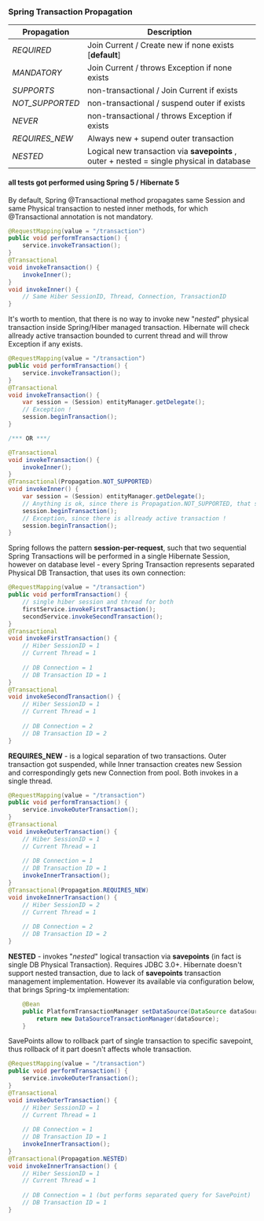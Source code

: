 ### Spring Transaction Propagation

|Propagation|Description                             |
|-----------|----------------------------------------|
|_REQUIRED_ |Join Current / Create new if none exists [**default**]|
|_MANDATORY_|Join Current / throws Exception if none exists|
|_SUPPORTS_ |non-transactional / Join Current if exists|
|_NOT_SUPPORTED_|non-transactional / suspend outer if exists|
|_NEVER_|non-transactional / throws Exception if exists|
|_REQUIRES_NEW_|Always new + supend outer transaction|
|_NESTED_|Logical new transaction via **savepoints** , outer + nested = single physical in database|

#### all tests got performed using Spring 5 / Hibernate 5

By default, Spring @Transactional method propagates same Session and same Physical transaction to nested inner methods, for which @Transactional annotation is not mandatory. 

```java
@RequestMapping(value = "/transaction")
public void performTransaction() {
    service.invokeTransaction();
}
@Transactional
void invokeTransaction() {
    invokeInner();
}   
void invokeInner() {
    // Same Hiber SessionID, Thread, Connection, TransactionID
}
```

It's worth to mention, that there is no way to invoke new "_nested_" physical transaction inside Spring/Hiber managed transaction. Hibernate will check allready active transaction bounded to current thread and will throw Exception if any exists.

```java
@RequestMapping(value = "/transaction")
public void performTransaction() {
    service.invokeTransaction();
}
@Transactional
void invokeTransaction() {
    var session = (Session) entityManager.getDelegate();
    // Exception !
    session.beginTransaction();
}

/*** OR ***/

@Transactional
void invokeTransaction() {
    invokeInner();
}
@Transactional(Propagation.NOT_SUPPORTED)
void invokeInner() {
    var session = (Session) entityManager.getDelegate();
    // Anything is ok, since there is Propagation.NOT_SUPPORTED, that suspends outer transaction
    session.beginTransaction();
    // Exception, since there is allready active transaction !
    session.beginTransaction();
}
```

Spring follows the pattern **session-per-request**, such that two sequential Spring Transactions will be performed in a single Hibernate Session, however on database level - every Spring Transaction represents separated Physical DB Transaction, that uses its own connection:

```java
@RequestMapping(value = "/transaction")
public void performTransaction() {
    // single hiber session and thread for both
    firstService.invokeFirstTransaction();
    secondService.invokeSecondTransaction();
}
@Transactional
void invokeFirstTransaction() {
    // Hiber SessionID = 1
    // Current Thread = 1
    
    // DB Connection = 1
    // DB Transaction ID = 1
}   
@Transactional
void invokeSecondTransaction() {
    // Hiber SessionID = 1
    // Current Thread = 1
    
    // DB Connection = 2
    // DB Transaction ID = 2
}
```
**REQUIRES_NEW** - is a logical separation of two transactions. Outer transaction got suspended, while Inner transaction creates new Session and correspondingly gets new Connection from pool. Both invokes in a single thread.

```java
@RequestMapping(value = "/transaction")
public void performTransaction() {
    service.invokeOuterTransaction();
}
@Transactional
void invokeOuterTransaction() {
    // Hiber SessionID = 1
    // Current Thread = 1
    
    // DB Connection = 1
    // DB Transaction ID = 1
    invokeInnerTransaction();
}   
@Transactional(Propagation.REQUIRES_NEW)
void invokeInnerTransaction() {
    // Hiber SessionID = 2
    // Current Thread = 1
    
    // DB Connection = 2
    // DB Transaction ID = 2
}
```

**NESTED** - invokes "_nested_" logical transaction via **savepoints** (in fact is single DB Physical Transaction). Requires JDBC 3.0+. Hibernate doesn't support nested transaction, due to lack of **savepoints** transaction management implementation. However its available via configuration below, that brings Spring-tx implementation:
```java
    @Bean
    public PlatformTransactionManager setDataSource(DataSource dataSource) {
        return new DataSourceTransactionManager(dataSource);
    }
```
SavePoints allow to rollback part of single transaction to specific savepoint, thus rollback of it part doesn't affects whole transaction.

```java
@RequestMapping(value = "/transaction")
public void performTransaction() {
    service.invokeOuterTransaction();
}
@Transactional
void invokeOuterTransaction() {
    // Hiber SessionID = 1
    // Current Thread = 1
    
    // DB Connection = 1
    // DB Transaction ID = 1
    invokeInnerTransaction();
}   
@Transactional(Propagation.NESTED)
void invokeInnerTransaction() {
    // Hiber SessionID = 1
    // Current Thread = 1
    
    // DB Connection = 1 (but performs separated query for SavePoint) 
    // DB Transaction ID = 1
}
```
